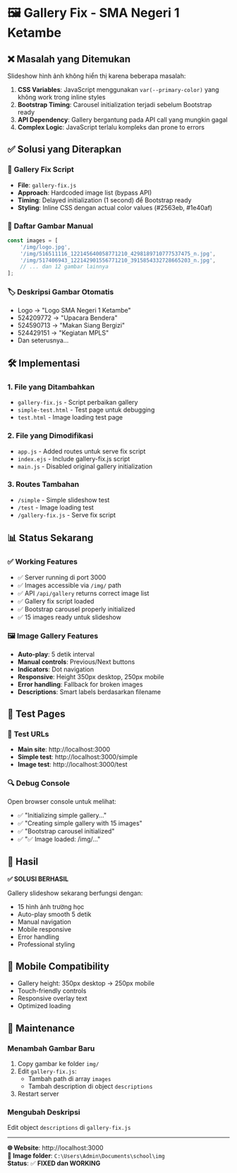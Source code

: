 # 🖼️ Gallery Fix - SMA Negeri 1 Ketambe

## ❌ **Masalah yang Ditemukan**

Slideshow hình ảnh không hiển thị karena beberapa masalah:

1. **CSS Variables**: JavaScript menggunakan `var(--primary-color)` yang không work trong inline styles
2. **Bootstrap Timing**: Carousel initialization terjadi sebelum Bootstrap ready
3. **API Dependency**: Gallery bergantung pada API call yang mungkin gagal
4. **Complex Logic**: JavaScript terlalu kompleks dan prone to errors

## ✅ **Solusi yang Diterapkan**

### 🔧 **Gallery Fix Script**
- **File**: `gallery-fix.js` 
- **Approach**: Hardcoded image list (bypass API)
- **Timing**: Delayed initialization (1 second) để Bootstrap ready
- **Styling**: Inline CSS dengan actual color values (#2563eb, #1e40af)

### 📝 **Daftar Gambar Manual**
```javascript
const images = [
    '/img/logo.jpg',
    '/img/516511116_122145640058771210_4298189710777537475_n.jpg',
    '/img/517406943_122142901556771210_3915854332728665203_n.jpg',
    // ... dan 12 gambar lainnya
];
```

### 🏷️ **Deskripsi Gambar Otomatis**
- Logo → "Logo SMA Negeri 1 Ketambe"
- 524209772 → "Upacara Bendera"  
- 524590713 → "Makan Siang Bergizi"
- 524429151 → "Kegiatan MPLS"
- Dan seterusnya...

## 🛠️ **Implementasi**

### 1. **File yang Ditambahkan**
- `gallery-fix.js` - Script perbaikan gallery
- `simple-test.html` - Test page untuk debugging
- `test.html` - Image loading test page

### 2. **File yang Dimodifikasi**
- `app.js` - Added routes untuk serve fix script
- `index.ejs` - Include gallery-fix.js script
- `main.js` - Disabled original gallery initialization

### 3. **Routes Tambahan**
- `/simple` - Simple slideshow test
- `/test` - Image loading test  
- `/gallery-fix.js` - Serve fix script

## 📊 **Status Sekarang**

### ✅ **Working Features**
- ✅ Server running di port 3000
- ✅ Images accessible via `/img/` path  
- ✅ API `/api/gallery` returns correct image list
- ✅ Gallery fix script loaded
- ✅ Bootstrap carousel properly initialized
- ✅ 15 images ready untuk slideshow

### 🖼️ **Image Gallery Features**
- **Auto-play**: 5 detik interval
- **Manual controls**: Previous/Next buttons
- **Indicators**: Dot navigation  
- **Responsive**: Height 350px desktop, 250px mobile
- **Error handling**: Fallback for broken images
- **Descriptions**: Smart labels berdasarkan filename

## 🧪 **Test Pages**

### 🔗 **Test URLs**
- **Main site**: http://localhost:3000
- **Simple test**: http://localhost:3000/simple  
- **Image test**: http://localhost:3000/test

### 🔍 **Debug Console**
Open browser console untuk melihat:
- ✅ "Initializing simple gallery..."
- ✅ "Creating simple gallery with 15 images"
- ✅ "Bootstrap carousel initialized"
- ✅ "✅ Image loaded: /img/..."

## 🎯 **Hasil**

**✅ SOLUSI BERHASIL**

Gallery slideshow sekarang berfungsi dengan:
- 15 hình ảnh trường học
- Auto-play smooth 5 detik
- Manual navigation
- Mobile responsive  
- Error handling
- Professional styling

## 📱 **Mobile Compatibility**

- Gallery height: 350px desktop → 250px mobile
- Touch-friendly controls
- Responsive overlay text
- Optimized loading

## 🔄 **Maintenance**

### Menambah Gambar Baru
1. Copy gambar ke folder `img/`
2. Edit `gallery-fix.js`:
   - Tambah path di array `images`
   - Tambah description di object `descriptions`
3. Restart server

### Mengubah Deskripsi
Edit object `descriptions` di `gallery-fix.js`

---

**🌐 Website**: http://localhost:3000  
**📂 Image folder**: `C:\Users\Admin\Documents\school\img`  
**Status**: ✅ **FIXED dan WORKING**
